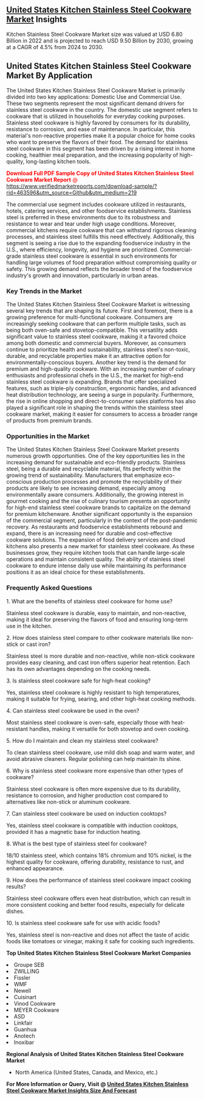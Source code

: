 <h2><a href="https://www.verifiedmarketreports.com/download-sample/?rid=463596&amp;utm_source=Github&amp;utm_medium=219" target="_blank">United States Kitchen Stainless Steel Cookware Market</a> Insights</h2><p>Kitchen Stainless Steel Cookware Market size was valued at USD 6.80 Billion in 2022 and is projected to reach USD 9.50 Billion by 2030, growing at a CAGR of 4.5% from 2024 to 2030.</p><p> <h2>United States Kitchen Stainless Steel Cookware Market By Application</h2> The United States Kitchen Stainless Steel Cookware Market is primarily divided into two key applications: Domestic Use and Commercial Use. These two segments represent the most significant demand drivers for stainless steel cookware in the country. The domestic use segment refers to cookware that is utilized in households for everyday cooking purposes. Stainless steel cookware is highly favored by consumers for its durability, resistance to corrosion, and ease of maintenance. In particular, this material's non-reactive properties make it a popular choice for home cooks who want to preserve the flavors of their food. The demand for stainless steel cookware in this segment has been driven by a rising interest in home cooking, healthier meal preparation, and the increasing popularity of high-quality, long-lasting kitchen tools. <p><span class=""><span style="color: #ff0000;"><strong>Download Full PDF Sample Copy of United States Kitchen Stainless Steel Cookware Market Report</strong> @ </span><a href="https://www.verifiedmarketreports.com/download-sample/?rid=463596&amp;utm_source=Github&amp;utm_medium=219" target="_blank">https://www.verifiedmarketreports.com/download-sample/?rid=463596&amp;utm_source=Github&amp;utm_medium=219</a></span></p> The commercial use segment includes cookware utilized in restaurants, hotels, catering services, and other foodservice establishments. Stainless steel is preferred in these environments due to its robustness and resistance to wear and tear under high usage conditions. Moreover, commercial kitchens require cookware that can withstand rigorous cleaning processes, and stainless steel fulfills this need effectively. Additionally, this segment is seeing a rise due to the expanding foodservice industry in the U.S., where efficiency, longevity, and hygiene are prioritized. Commercial-grade stainless steel cookware is essential in such environments for handling large volumes of food preparation without compromising quality or safety. This growing demand reflects the broader trend of the foodservice industry's growth and innovation, particularly in urban areas. <h3>Key Trends in the Market</h3> The United States Kitchen Stainless Steel Cookware Market is witnessing several key trends that are shaping its future. First and foremost, there is a growing preference for multi-functional cookware. Consumers are increasingly seeking cookware that can perform multiple tasks, such as being both oven-safe and stovetop-compatible. This versatility adds significant value to stainless steel cookware, making it a favored choice among both domestic and commercial buyers. Moreover, as consumers continue to prioritize health and sustainability, stainless steel's non-toxic, durable, and recyclable properties make it an attractive option for environmentally-conscious buyers. Another key trend is the demand for premium and high-quality cookware. With an increasing number of culinary enthusiasts and professional chefs in the U.S., the market for high-end stainless steel cookware is expanding. Brands that offer specialized features, such as triple-ply construction, ergonomic handles, and advanced heat distribution technology, are seeing a surge in popularity. Furthermore, the rise in online shopping and direct-to-consumer sales platforms has also played a significant role in shaping the trends within the stainless steel cookware market, making it easier for consumers to access a broader range of products from premium brands. <h3>Opportunities in the Market</h3> The United States Kitchen Stainless Steel Cookware Market presents numerous growth opportunities. One of the key opportunities lies in the increasing demand for sustainable and eco-friendly products. Stainless steel, being a durable and recyclable material, fits perfectly within the growing trend of sustainability. Manufacturers that emphasize eco-conscious production processes and promote the recyclability of their products are likely to see increasing demand, especially among environmentally aware consumers. Additionally, the growing interest in gourmet cooking and the rise of culinary tourism presents an opportunity for high-end stainless steel cookware brands to capitalize on the demand for premium kitchenware. Another significant opportunity is the expansion of the commercial segment, particularly in the context of the post-pandemic recovery. As restaurants and foodservice establishments rebound and expand, there is an increasing need for durable and cost-effective cookware solutions. The expansion of food delivery services and cloud kitchens also presents a new market for stainless steel cookware. As these businesses grow, they require kitchen tools that can handle large-scale operations and maintain consistent quality. The ability of stainless steel cookware to endure intense daily use while maintaining its performance positions it as an ideal choice for these establishments. <h3>Frequently Asked Questions</h3> <p>1. What are the benefits of stainless steel cookware for home use?</p> <p>Stainless steel cookware is durable, easy to maintain, and non-reactive, making it ideal for preserving the flavors of food and ensuring long-term use in the kitchen.</p> <p>2. How does stainless steel compare to other cookware materials like non-stick or cast iron?</p> <p>Stainless steel is more durable and non-reactive, while non-stick cookware provides easy cleaning, and cast iron offers superior heat retention. Each has its own advantages depending on the cooking needs.</p> <p>3. Is stainless steel cookware safe for high-heat cooking?</p> <p>Yes, stainless steel cookware is highly resistant to high temperatures, making it suitable for frying, searing, and other high-heat cooking methods.</p> <p>4. Can stainless steel cookware be used in the oven?</p> <p>Most stainless steel cookware is oven-safe, especially those with heat-resistant handles, making it versatile for both stovetop and oven cooking.</p> <p>5. How do I maintain and clean my stainless steel cookware?</p> <p>To clean stainless steel cookware, use mild dish soap and warm water, and avoid abrasive cleaners. Regular polishing can help maintain its shine.</p> <p>6. Why is stainless steel cookware more expensive than other types of cookware?</p> <p>Stainless steel cookware is often more expensive due to its durability, resistance to corrosion, and higher production cost compared to alternatives like non-stick or aluminum cookware.</p> <p>7. Can stainless steel cookware be used on induction cooktops?</p> <p>Yes, stainless steel cookware is compatible with induction cooktops, provided it has a magnetic base for induction heating.</p> <p>8. What is the best type of stainless steel for cookware?</p> <p>18/10 stainless steel, which contains 18% chromium and 10% nickel, is the highest quality for cookware, offering durability, resistance to rust, and enhanced appearance.</p> <p>9. How does the performance of stainless steel cookware impact cooking results?</p> <p>Stainless steel cookware offers even heat distribution, which can result in more consistent cooking and better food results, especially for delicate dishes.</p> <p>10. Is stainless steel cookware safe for use with acidic foods?</p> <p>Yes, stainless steel is non-reactive and does not affect the taste of acidic foods like tomatoes or vinegar, making it safe for cooking such ingredients.</p> </p><p><strong>Top United States Kitchen Stainless Steel Cookware Market Companies</strong></p><div data-test-id=""><p><li>Groupe SEB</li><li> ZWILLING</li><li> Fissler</li><li> WMF</li><li> Newell</li><li> Cuisinart</li><li> Vinod Cookware</li><li> MEYER Cookware</li><li> ASD</li><li> Linkfair</li><li> Guanhua</li><li> Anotech</li><li> Inoxibar</li></p><div><strong>Regional Analysis of&nbsp;United States Kitchen Stainless Steel Cookware Market</strong></div><ul><li dir="ltr"><p dir="ltr">North America&nbsp;(United States, Canada, and Mexico, etc.)</p></li></ul><p><strong>For More Information or Query, Visit @&nbsp;</strong><strong><a href="https://www.verifiedmarketreports.com/product/kitchen-stainless-steel-cookware-market/?utm_source=Github&amp;utm_medium=219" target="_blank">United States Kitchen Stainless Steel Cookware Market Insights Size And Forecast</a></strong></p></div>
